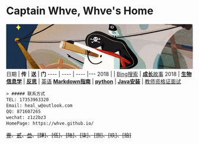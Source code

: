 # **Captain Whve, Whve's Home**   
![Captain](images/望远镜.jpg)
日期 | **传** | **送** | **门** 
---- | ---- | ---- |---
2018 |  | [Bing搜索](https://cn.bing.com/) | [**成长**故事](https://whve.github.io/a/storys)
2018 | [**生物信息学**](https://whve.github.io/a/bio/) | [**反思**](https://whve.github.io/a/note/) | [英语](https://whve.github.io/a/eng/)
[**Markdown指南**](https://whve.github.io/a/markdown/) | [**python**](https://whve.github.io/a/python/) | [**Java安装**](https://whve.github.io/a/Java/) | [教师资格证面试](https://whve.github.io/a/teacher)

```
> ##### 联系方式
TEL: 17353963320
Email: heal_w@outlook.com
QQ: 871607265
wechat: z1z2bz3
HomePage: https://whve.github.io/
```

~~[壹](https://whve.github.io/a/mima/)、[贰](https://whve.github.io/a/storys/fbi)、[叁](https://github.com/getlantern/download)、[肆]、[伍]、[陆]、[柒]、[捌]、[玖]、[拾]~~
